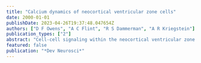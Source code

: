 ```yaml
---
title: "Calcium dynamics of neocortical ventricular zone cells"
date: 2000-01-01
publishDate: 2023-04-26T19:37:48.047654Z
authors: ["D F Owens", "A C Flint", "R S Dammerman", "A R Kriegstein"]
publication_types: ["2"]
abstract: "Cell-cell signaling within the neocortical ventricular zone (VZ) has been shown to influence the proliferation of VZ precursor cells and the subsequent differentiation and fate of postmitotic neurons. Calcium (Ca(2+)), a ubiquitous second messenger implicated in the regulation of many aspects of development, may play a role in these signaling events. Accordingly, we have examined the spatiotemporal patterns of spontaneous intracellular free Ca(2+) ([Ca(2+)](i)) fluctuations of cells within the intact neocortical VZ. Previous observations have demonstrated that similar patterns of spontaneous [Ca(2+)](i) increase occur in both proliferative and postmitotic cortical cells, suggesting that they may be mechanistically similar. Our results suggest that the changes in [Ca(2+)](i) in VZ cells and cortical plate neurons are likely triggered by different mechansims, and imply that similar changes in [Ca(2+)](i) may underlie different signaling events during distinct phases of neocortical development."
featured: false
publication: "*Dev Neurosci*"
---
```


